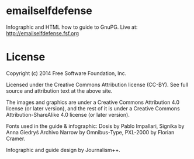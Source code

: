 emailselfdefense
================

Infographic and HTML how to guide to GnuPG.
Live at: http://emailselfdefense.fsf.org



License
================

Copyright (c) 2014 Free Software Foundation, Inc.

Licensed under the Creative Commons Attribution license (CC-BY). See full source and attribution text at the above site.


The images and graphics are under a Creative Commons Attribution 4.0 license (or later version), and the rest of it is under a Creative Commons Attribution-ShareAlike 4.0 license (or later version).

Fonts used in the guide & infographic: Dosis by Pablo Impallari, Signika by Anna Giedryś Archivo Narrow by Omnibus-Type, PXL-2000 by Florian Cramer.

Infographic and guide design by Journalism++.
